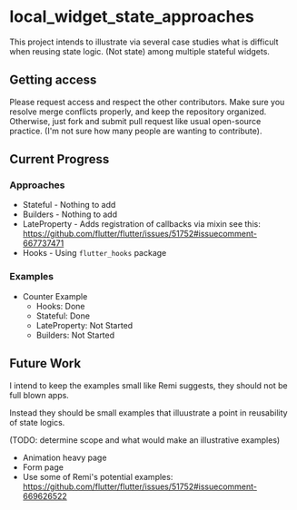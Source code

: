 # local_widget_state_approaches
This project intends to illustrate via several case studies what is difficult when reusing state logic. (Not state) among multiple stateful widgets.

## Getting access
Please request access and respect the other contributors. Make sure you resolve merge conflicts properly, and keep the repository organized. Otherwise, just fork and submit pull request like usual open-source practice. (I'm not sure how many people are wanting to contribute).

## Current Progress
### Approaches
* Stateful - Nothing to add
* Builders - Nothing to add
* LateProperty - Adds registration of callbacks via mixin see this: https://github.com/flutter/flutter/issues/51752#issuecomment-667737471
* Hooks - Using `flutter_hooks` package

### Examples

* Counter Example
  * Hooks: Done
  * Stateful: Done
  * LateProperty: Not Started
  * Builders: Not Started

## Future Work
I intend to keep the examples small like Remi suggests, they should not be full blown apps. 

Instead they should be small examples that illuustrate a point in reusability of state logics.

(TODO: determine scope and what would make an illustrative examples)
* Animation heavy page 
* Form page
* Use some of Remi's potential examples: https://github.com/flutter/flutter/issues/51752#issuecomment-669626522
